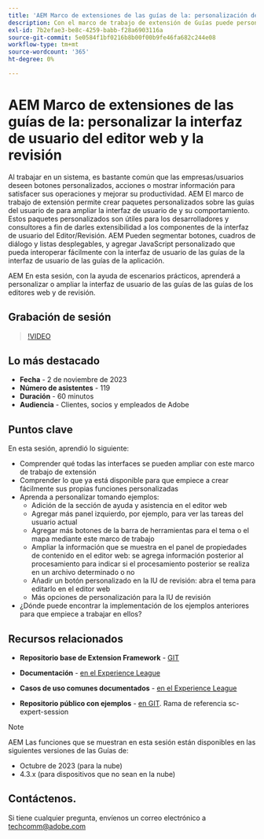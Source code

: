 ```yaml
---
title: 'AEM Marco de extensiones de las guías de la: personalización de la interfaz de usuario del editor web y revisión'
description: Con el marco de trabajo de extensión de Guías puede personalizar las secciones deseadas de la interfaz de usuario de revisión o el editor web mediante JSON, CSS y JavaScript fáciles de actualizar.
exl-id: 7b2efae3-be8c-4259-babb-f28a6903116a
source-git-commit: 5e0584f1bf0216b8b00f00b9fe46fa682c244e08
workflow-type: tm+mt
source-wordcount: '365'
ht-degree: 0%

---
```


# AEM Marco de extensiones de las guías de la: personalizar la interfaz de usuario del editor web y la revisión

Al trabajar en un sistema, es bastante común que las empresas/usuarios deseen botones personalizados, acciones o mostrar información para satisfacer sus operaciones y mejorar su productividad. AEM El marco de trabajo de extensión permite crear paquetes personalizados sobre las guías del usuario de para ampliar la interfaz de usuario de y su comportamiento. Estos paquetes personalizados son útiles para los desarrolladores y consultores a fin de darles extensibilidad a los componentes de la interfaz de usuario del Editor/Revisión. AEM Pueden segmentar botones, cuadros de diálogo y listas desplegables, y agregar JavaScript personalizado que pueda interoperar fácilmente con la interfaz de usuario de las guías de la interfaz de usuario de las guías de la aplicación.

AEM En esta sesión, con la ayuda de escenarios prácticos, aprenderá a personalizar o ampliar la interfaz de usuario de las guías de las guías de los editores web y de revisión.

## Grabación de sesión

>[!VIDEO](https://video.tv.adobe.com/v/3425476/review-ui-customization-guides-extension-framework-web-editor)

## Lo más destacado

- **Fecha** - 2 de noviembre de 2023
- **Número de asistentes** - 119
- **Duración** - 60 minutos
- **Audiencia** - Clientes, socios y empleados de Adobe

## Puntos clave

En esta sesión, aprendió lo siguiente:
- Comprender qué todas las interfaces se pueden ampliar con este marco de trabajo de extensión
- Comprender lo que ya está disponible para que empiece a crear fácilmente sus propias funciones personalizadas
- Aprenda a personalizar tomando ejemplos:
   - Adición de la sección de ayuda y asistencia en el editor web
   - Agregar más panel izquierdo, por ejemplo, para ver las tareas del usuario actual
   - Agregar más botones de la barra de herramientas para el tema o el mapa mediante este marco de trabajo
   - Ampliar la información que se muestra en el panel de propiedades de contenido en el editor web: se agrega información posterior al procesamiento para indicar si el procesamiento posterior se realiza en un archivo determinado o no
   - Añadir un botón personalizado en la IU de revisión: abra el tema para editarlo en el editor web
   - Más opciones de personalización para la IU de revisión
- ¿Dónde puede encontrar la implementación de los ejemplos anteriores para que empiece a trabajar en ellos?


## Recursos relacionados

- **Repositorio base de Extension Framework** - [GIT](https://github.com/adobe/guides-extension/tree/main)

- **Documentación** - [en el Experience League](https://guides-extension.vercel.app/docs/aem_guides_framework/basic_customisation)

- **Casos de uso comunes documentados** - [en el Experience League](https://guides-extension.vercel.app/docs/aem_guides_framework/basic_customisation)

- **Repositorio público con ejemplos** - [en GIT](https://github.com/adobe/guides-extension/tree/sc-expert-session). Rama de referencia sc-expert-session


>[!NOTE]
>
> AEM Las funciones que se muestran en esta sesión están disponibles en las siguientes versiones de las Guías de:
> - Octubre de 2023 (para la nube)
> - 4.3.x (para dispositivos que no sean en la nube)



## Contáctenos.

Si tiene cualquier pregunta, envíenos un correo electrónico a <techcomm@adobe.com>
